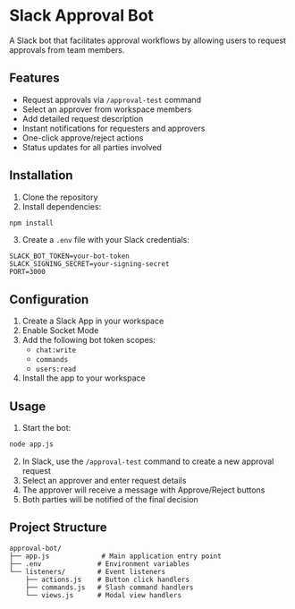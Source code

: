 # Slack Approval Bot

A Slack bot that facilitates approval workflows by allowing users to request approvals from team members.

## Features

- Request approvals via `/approval-test` command
- Select an approver from workspace members
- Add detailed request description
- Instant notifications for requesters and approvers
- One-click approve/reject actions
- Status updates for all parties involved

## Installation

1. Clone the repository
2. Install dependencies:
```sh
npm install
```
3. Create a `.env` file with your Slack credentials:
```env
SLACK_BOT_TOKEN=your-bot-token
SLACK_SIGNING_SECRET=your-signing-secret
PORT=3000
```

## Configuration

1. Create a Slack App in your workspace
2. Enable Socket Mode
3. Add the following bot token scopes:
   - `chat:write`
   - `commands`
   - `users:read`
4. Install the app to your workspace

## Usage

1. Start the bot:
```sh
node app.js
```

2. In Slack, use the `/approval-test` command to create a new approval request
3. Select an approver and enter request details
4. The approver will receive a message with Approve/Reject buttons
5. Both parties will be notified of the final decision

## Project Structure

```
approval-bot/
├── app.js             # Main application entry point
├── .env              # Environment variables
└── listeners/        # Event listeners
    ├── actions.js    # Button click handlers
    ├── commands.js   # Slash command handlers
    └── views.js      # Modal view handlers
```


